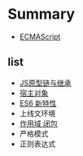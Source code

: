 # Summary

* [ECMAScript](README.md)

## list

* [JS原型链与继承](test/jing-hua-1.md)
* [宿主对象](su-zhu-dui-xiang.md)
* [ES6 新特性](test/es6-xin-te-xing.md)
* 上线文环境
* [作用域 闭包](test/bi-bao.md)
* 严格模式
* 正则表达式

